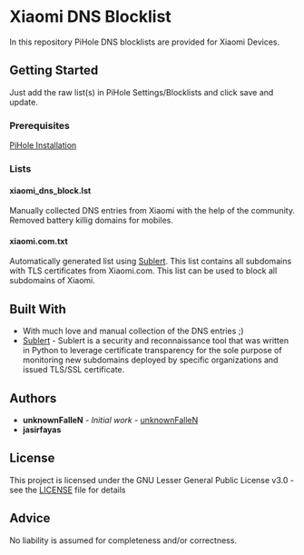 # Xiaomi DNS Blocklist

In this repository PiHole DNS blocklists are provided for Xiaomi Devices.

## Getting Started

Just add the raw list(s) in PiHole Settings/Blocklists and click save and update.

### Prerequisites

[PiHole Installation](https://docs.pi-hole.net/main/basic-install/)

### Lists

#### xiaomi_dns_block.lst

Manually collected DNS entries from Xiaomi  with the help of the community. Removed battery killig domains for mobiles.

#### xiaomi.com.txt

Automatically generated list using [Sublert](https://github.com/yassineaboukir/sublert). This list contains all subdomains with TLS certificates from Xiaomi.com. This list can be used to block all subdomains of Xiaomi.

## Built With

* With much love and manual collection of the DNS entries  ;)
* [Sublert](https://github.com/yassineaboukir/sublert) - Sublert is a security and reconnaissance tool that was written in Python to leverage certificate transparency for the sole purpose of monitoring new subdomains deployed by specific organizations and issued TLS/SSL certificate.

## Authors

* **unknownFalleN** - *Initial work* - [unknownFalleN](https://github.com/unknownFalleN)
* **jasirfayas**

## License

This project is licensed under the GNU Lesser General Public License v3.0 - see the [LICENSE](https://github.com/unknownFalleN/xiaomi-dns-blocklist/blob/master/LICENSE) file for details

## Advice

No liability is assumed for completeness and/or correctness.
